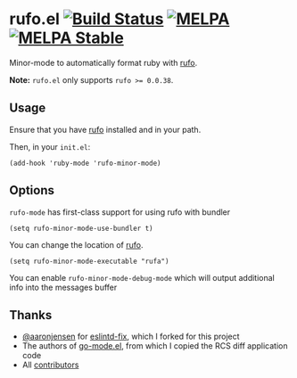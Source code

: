 # rufo.el [![Build Status](https://travis-ci.org/danielma/rufo.el.svg?branch=master)](https://travis-ci.org/danielma/rufo.el) [![MELPA](https://melpa.org/packages/rufo-badge.svg)](https://melpa.org/#/rufo) [![MELPA Stable](https://stable.melpa.org/packages/rufo-badge.svg)](https://stable.melpa.org/#/rufo)


Minor-mode to automatically format ruby with [rufo][].

**Note:** `rufo.el` only supports `rufo >= 0.0.38`.

## Usage

Ensure that you have [rufo][] installed and in your path.

Then, in your `init.el`:

```elisp
(add-hook 'ruby-mode 'rufo-minor-mode)
```

## Options

`rufo-mode` has first-class support for using rufo with bundler

```elisp
(setq rufo-minor-mode-use-bundler t)
```

You can change the location of [rufo][]. 

```elisp
(setq rufo-minor-mode-executable "rufa")
```

You can enable `rufo-minor-mode-debug-mode` which will output additional info into the messages buffer

## Thanks

* [@aaronjensen][] for [eslintd-fix][], which I forked for this project
* The authors of [go-mode.el][], from which I copied the RCS diff application code
* All [contributors](https://github.com/danielma/rufo.el/graphs/contributors)

[rufo]: https://github.com/ruby-formatter/rufo
[eslintd-fix]: https://github.com/aaronjensen/eslintd-fix
[@aaronjensen]: https://github.com/aaronjensen
[go-mode.el]: https://github.com/dominikh/go-mode.el
